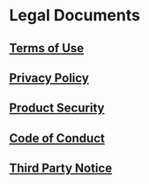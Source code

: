 # Legal Documents

## [Terms of Use](https://storage.googleapis.com/aip-dev-assets/legal/AI-Platform-Terms-of-Use-EN-20220719.pdf)

## [Privacy Policy](https://storage.googleapis.com/aip-dev-assets/legal/AI-Platform-Privacy-Policy-EN-20200101.pdf)

## [Product Security](https://storage.googleapis.com/aip-dev-assets/legal/AI-Platform-Product-Security-EN-20161209.pdf)

## [Code of Conduct](https://storage.googleapis.com/aip-dev-assets/legal/AI-Platform-Code-of-Conduct-EN-20110720.pdf)

## [Third Party Notice](https://storage.googleapis.com/aip-dev-assets/legal/AI-Platform-Third-Party-Notice.txt)
